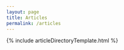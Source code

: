 ```yaml
---
layout: page
title: Articles
permalink: /articles
---
```

{% include articleDirectoryTemplate.html %}